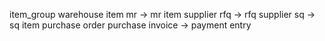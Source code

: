 item_group
warehouse
item
mr -> mr item
supplier
rfq -> rfq supplier
sq -> sq item
purchase order
purchase invoice -> payment entry